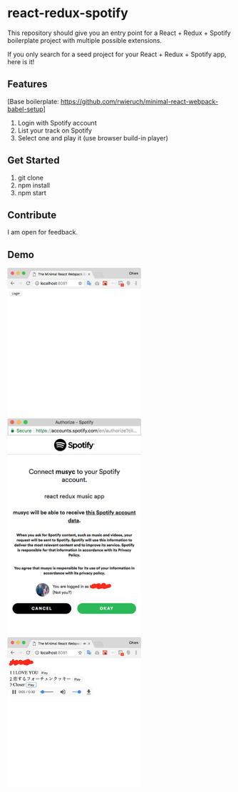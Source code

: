 # react-redux-spotify

This repository should give you an entry point for a React + Redux + Spotify boilerplate project with multiple possible extensions.

If you only search for a seed project for your React + Redux + Spotify app, here is it!

## Features
[Base boilerplate: https://github.com/rwieruch/minimal-react-webpack-babel-setup]
1. Login with Spotify account
2. List your track on Spotify
3. Select one and play it (use browser build-in player)

## Get Started

1. git clone
2. npm install
3. npm start

## Contribute

I am open for feedback.

## Demo

  <img src="demo_images/Screen%20Shot%200030-02-18%20at%200.43.40.png" alt="react redux spotify" width="300"/>
  <img src="demo_images/Screen%20Shot%200030-02-18%20at%200.43.44.png" alt="react redux spotify" width="300"/>
  <img src="demo_images/Screen%20Shot%200030-02-18%20at%200.44.06.png" alt="react redux spotify" width="300"/>
